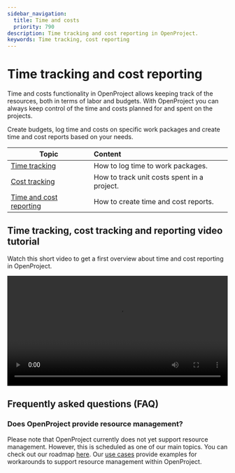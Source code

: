 ```yaml
---
sidebar_navigation:
  title: Time and costs
  priority: 790
description: Time tracking and cost reporting in OpenProject.
keywords: Time tracking, cost reporting
---
```


# Time tracking and cost reporting

Time and costs functionality in OpenProject allows keeping track of the resources,  both in terms of labor and budgets. With OpenProject you can always keep control of the time and costs planned for and spent on the projects.

Create budgets, log time and costs on specific work packages and create time and cost reports based on your needs. 

| Topic                                | Content                                     |
|--------------------------------------|:--------------------------------------------|
| [Time tracking](time-tracking)       | How to log time to work packages.           |
| [Cost tracking](cost-tracking)       | How to track unit costs spent in a project. |
| [Time and cost reporting](reporting) | How to create time and cost reports.        |

## Time tracking, cost tracking and reporting video tutorial

Watch this short video to get a first overview about time and cost reporting in OpenProject.

<video src="https://openproject-docs.s3.eu-central-1.amazonaws.com/videos/OpenProject-Track-Time-and-Costs.mp4" type="video/mp4" controls="" style="width:100%"></video>
## Frequently asked questions (FAQ)

### Does OpenProject provide resource management?

Please note that OpenProject currently does not yet support resource management. However, this is scheduled as one of our main topics. You can check out our roadmap [here](https://community.openproject.com/projects/openproject/work_packages?query_id=1993). Our [use cases](../../use-cases/resource-management/) provide examples for workarounds to support resource management within OpenProject.

